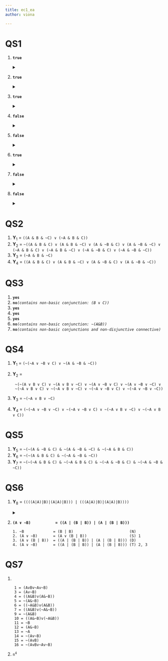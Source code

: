 ```yaml
---
title: ec1_ea
author: viona

---
```


#	QS1
1.	**`true`**
	<details>
	<summary>&shy;</summary>
	> <code>5 is a truth-function of { 1 , 2 }
	5 = Germany invaded both Poland and Czechoslovakia
	1 = Germany invaded Poland
	2 = Germany invaded Czechoslovakia</code>
	</details>

2.	**`true`**
	<details>
	<summary>&shy;</summary>
	> <code>6 is a truth-function of { 3 , 4 }
	6 = Either Germany was allied with Italy or it was allied with Japan
	3 = Germany was allied with Italy
	4 = Germany was allied with Japan</code>
	</details>

3.	**`true`**
	<details>
	<summary>&shy;</summary>
	> <code>7 is a truth-function of { 4 }
	7 = Germany was not allied with Japan
	4 = Germany was allied with Japan</code>
	</details>

4.	**`false`**
	<details>
	<summary>&shy;</summary>
	> <code>8 is a truth-function of { 3 , 4 }
	8 = Germany became allied with Japan after becoming allied with Italy
	3 = Germany was allied with Italy
	4 = Germany was allied with Japan</code>
	</details>

5.	**`false`**
	<details>
	<summary>&shy;</summary>
	> <code>9 is a truth-function of { 1 }
	9 = Germany conquered Poland
	1 = Germany invaded Poland</code>
	</details>

6.	**`true`**
	<details>
	<summary>&shy;</summary>
	> <code>10 is a truth-function of { 3 }
	10 = Italy was allied with Germany
	3 = Germany was allied with Italy</code>
	</details>

7.	**`false`**
	<details>
	<summary>&shy;</summary>
	> <code>11 is a truth-function of { 1 , 2 }
	11 = Neither Poland nor Czechoslovakia invaded Germany
	1 = Germany invaded Poland
	2 = Germany invaded Czechoslovakia</code>
	</details>

8.	**`false`**
	<details>
	<summary>&shy;</summary>
	> <code>12 = Germany was allied with Italy until Germany invaded Poland
	1 = Germany invaded Poland
	3 = Germany was allied with Italy</code></sub>

#	QS2
1.	**Y**<sub>1</sub> =
	`((A & B & ~C) ∨ (~A & B & C))`
2.	**Y**<sub>2</sub> =
	`~((A & B & C) ∨ (A & B & ~C) ∨ (A & ~B & C) ∨ (A & ~B & ~C) ∨
	(~A & B & C) ∨ (~A & B & ~C) ∨ (~A & ~B & C) ∨ (~A & ~B & ~C))`
3.	**Y**<sub>3</sub> =
	`(~A & B & ~C)`
4.	**Y**<sub>4</sub> =
	`((A & B & C) ∨ (A & B & ~C) ∨ (A & ~B & C) ∨ (A & ~B & ~C))`

#	QS3
1.	**`yes`**
2.	**`no`***`(contains non-basic conjunction: (B ∨ C))`*
3.	**`yes`**
4.	**`yes`**
5.	**`yes`**
6.	**`no`***`(contains non-basic conjunction: ∼(A&B))`*
7.	**`no`***`(contains non-basic conjunctions and non-disjunctive connective)`*

#	QS4
1. **Y**<sub>1</sub> = `(~(~A ∨ ~B ∨ C) ∨ ~(A & ~B & ~C))`
2. **Y**<sub>2</sub> = 

		~(~(A ∨ B ∨ C) ∨ ~(A ∨ B ∨ ~C) ∨ ~(A ∨ ~B ∨ C) ∨ ~(A ∨ ~B ∨ ~C) ∨ 
		~(~A ∨ B ∨ C) ∨ ~(~A ∨ B ∨ ~C) ∨ ~(~A ∨ ~B ∨ C) ∨ ~(~A ∨ ~B ∨ ~C))

3. **Y**<sub>3</sub> = `~(~A ∨ B ∨ ~C)`
4. **Y**<sub>4</sub> = `(~(~A ∨ ~B ∨ ~C) ∨ ~(~A ∨ ~B ∨ C) ∨ ~(~A ∨ B ∨ ~C) ∨ ~(~A ∨ B ∨ C))`

#	QS5
1. **Y**<sub>5</sub> = `~(~(A & ~B & C) & ~(A & ~B & ~C) & ~(~A & B & C))` 
2. **Y**<sub>6</sub> = `~(~(A & B & C) & ~(~A & ~B & ~C))`
3. **Y**<sub>7</sub> = `~(~(~A & B & C) & ~(~A & B & C) & ~(~A & ~B & C) & ~(~A & ~B & ~C))`

#	QS6

1.	**Y**<sub>8</sub> = `((((A|A)|B)|(A|A)|B))) | (((A|A)|B)|(A|A)|B))))`
	<details>
	<summary>&shy;</summary>
	> <code>(A & ~B)
	(~~A & ~B)
	~(~A ∨ B)
	~(((A|A)|B)|(A|A)|B)))
	((((A|A)|B)|(A|A)|B)))|(((A|A)|B)|(A|A)|B))))</code>
	</details>

2.	**`(A ∨ ∼B)           = ((A | (B | B)) | (A | (B | B)))`**

		1. ~B             = (B | B)                         (N)
		2. (A ∨ ∼B)       = (A ∨ (B | B))                   (S) 1
		3. (A ∨ (B | B))  = ((A | (B | B)) | (A | (B | B))) (D)
		4. (A ∨ ∼B)       = ((A | (B | B)) | (A | (B | B))) (T) 2, 3

#	QS7

1.	

		1 = (AvBv~Av~B)
		3 = (Av~B)
		4 = ((A&B)v(A&~B))
		5 = ~(A&~B)
		6 = ((~A&B)v(A&B))
		7 = ((A&B)v(~A&~B))
		9 = ~(A&B)
		10 = ((A&~B)v(~A&B))
		11 = ~B
		12 = (A&~B)
		13 = ~A
		14 = ~(Av~B)
		15 = ~(AvB)
		16 = ~(AvBv~Av~B)

2.	<code>n<sup>4</sup></code>